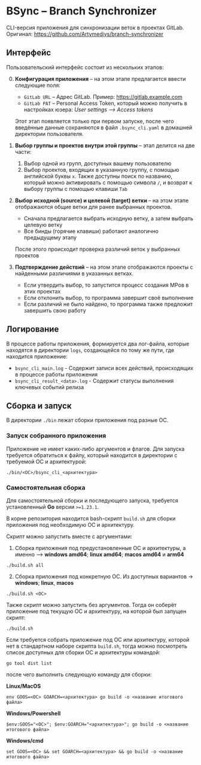 # BSync – Branch Synchronizer

CLI-версия приложения для синхронизации веток в проектах GitLab.  
Оригинал: https://github.com/Artymediys/branch-synchronizer

## Интерфейс
Пользовательский интерфейс состоит из нескольких этапов:

0) **Конфигурация приложения** – на этом этапе предлагается ввести следующие поля:
    - `GitLab URL` – Адрес GitLab. Пример: https://gitlab.example.com
    - `GitLab PAT` – Personal Access Token, который можно получить в настройках юзера: _User settings –> Access tokens_

   Этот этап появляется только при первом запуске, после чего введённые данные сохраняются в файл `.bsync_cli.yaml`
   в домашней директории пользователя.

1) **Выбор группы и проектов внутри этой группы** – этап делится на две части:
    1) Выбор одной из групп, доступных вашему пользователю
    2) Выбор проектов, входящих в указанную группу, с помощью английской буквы `x`.
       Также доступны поиск по названию, который можно активировать с помощью символа `/`, и возврат к выбору группы с помощью клавиши `Tab`

2) **Выбор исходной (source) и целевой (target) ветки** – на этом этапе отображаются общие ветки для ранее выбранных проектов.
    - Сначала предлагается выбрать исходную ветку, а затем выбрать целевую ветку
    - Все бинды (горячие клавиши) работают аналогично предыдущему этапу
   
   После этого происходит проверка различий веток у выбранных проектов

3) **Подтверждение действий** – на этом этапе отображаются проекты с найденными различиями в указанных ветках.
    - Если утвердить выбор, то запустится процесс создания МРов в этих проектах
    - Если отклонить выбор, то программа завершит своё выполнение
    - Если различий не было найдено, то программа также предложит завершить свою работу

## Логирование
В процессе работы приложения, формируется два лог-файла, которые находятся в директории `logs`,
создающейся по тому же пути, где находится приложение:
- `bsync_cli_main.log` - Содержит записи всех действий, происходящих в процессе работы приложения
- `bsync_cli_result_<data>.log` - Содержит статусы выполнения ключевых событий релиза

## Сборка и запуск
В директории `./bin` лежат сборки приложения под разные ОС.

### Запуск собранного приложения
Приложение не имеет каких-либо аргументов и флагов.
Для запуска требуется обратиться к файлу, который находится в директории с требуемой ОС и архитектурой:
```shell
./bin/<ОС>/bsync_cli_<архитектура>
```

### Самостоятельная сборка
Для самостоятельной сборки и последующего запуска, требуется установленный **Go** версии `>=1.23.1`.

В корне репозитория находится bash-скрипт `build.sh` для сборки приложения под необходимую ОС и архитектуру.

Скрипт можно запустить вместе с аргументами:
1) Сборка приложения под предустановленные ОС и архитектуры, а именно –> **windows amd64**; **linux amd64**;
   **macos amd64** и **arm64**
```shell
./build.sh all
```

2) Сборка приложения под конкретную ОС. Из доступных вариантов -> **windows**; **linux**, **macos**
```shell
./build.sh <ОС>
```

Также скрипт можно запустить без аргументов. Тогда он соберёт приложение под текущую ОС и архитектуру,
на которой был запущен скрипт:
```shell
./build.sh
```

Если требуется собрать приложение под ОС или архитектуру, которой нет в стандартном наборе скрипта `build.sh`,
тогда можно посмотреть список доступных для сборки ОС и архитектуры командой:
```shell
go tool dist list
```
после чего выполнить следующую команду для сборки:

**Linux/MacOS**
```shell
env GOOS=<ОС> GOARCH=<архитектура> go build -o <название итогового файла>
```

**Windows/Powershell**
```shell
$env:GOOS="<ОС>"; $env:GOARCH="<архитектура>"; go build -o <название итогового файла>
```

**Windows/cmd**
```shell
set GOOS=<ОС> && set GOARCH=<архитектура> && go build -o <название итогового файла>
```
